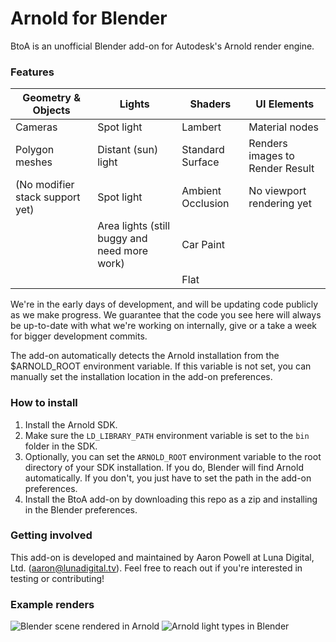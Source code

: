 # Arnold for Blender #

BtoA is an unofficial Blender add-on for Autodesk's Arnold render engine.

### Features ###

| Geometry & Objects              | Lights                                       | Shaders            | UI Elements                     |
| ------------------------------- | -------------------------------------------- | ------------------ | ------------------------------- |
| Cameras                         | Spot light                                   | Lambert            | Material nodes                  | 
| Polygon meshes                  | Distant (sun) light                          | Standard Surface   | Renders images to Render Result |
| (No modifier stack support yet) | Spot light                                   | Ambient Occlusion  | No viewport rendering yet       |
|                                 | Area lights (still buggy and need more work) | Car Paint          |                                 |
|                                 |                                              | Flat               |                                 |

We're in the early days of development, and will be updating code publicly as we make progress. We guarantee that the code you see here will always be up-to-date with what we're working on internally, give or a take a week for bigger development commits.

The add-on automatically detects the Arnold installation from the $ARNOLD_ROOT environment variable. If this variable is not set, you can manually set the installation location in the add-on preferences.

### How to install ###

1. Install the Arnold SDK.
2. Make sure the `LD_LIBRARY_PATH` environment variable is set to the `bin` folder in the SDK.
3. Optionally, you can set the `ARNOLD_ROOT` environment variable to the root directory of your SDK installation. If you do, Blender will find Arnold automatically. If you don't, you just have to set the path in the add-on preferences.
4. Install the BtoA add-on by downloading this repo as a zip and installing in the Blender preferences.

### Getting involved ###
This add-on is developed and maintained by Aaron Powell at Luna Digital, Ltd. (aaron@lunadigital.tv). Feel free to reach out if you're interested in testing or contributing!

### Example renders ###
![Blender scene rendered in Arnold](https://bitbucket.org/luna-digital/btoa/raw/6531748064be792af98c537d1816d6841bf029e8/examples/lambert.png)
![Arnold light types in Blender](https://bitbucket.org/luna-digital/btoa/raw/8ca83472a8ac33bc0f9b8238c0c882b7e4828925/examples/arnold_light_types.jpg)